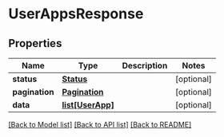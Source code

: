 # UserAppsResponse

## Properties
Name | Type | Description | Notes
------------ | ------------- | ------------- | -------------
**status** | [**Status**](Status.md) |  | [optional] 
**pagination** | [**Pagination**](Pagination.md) |  | [optional] 
**data** | [**list[UserApp]**](UserApp.md) |  | [optional] 

[[Back to Model list]](../README.md#documentation-for-models) [[Back to API list]](../README.md#documentation-for-api-endpoints) [[Back to README]](../README.md)


